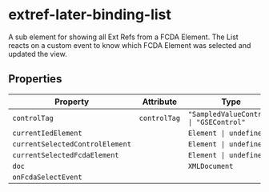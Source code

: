 # extref-later-binding-list

A sub element for showing all Ext Refs from a FCDA Element.
The List reacts on a custom event to know which FCDA Element was selected and updated the view.

## Properties

| Property                        | Attribute    | Type                                    |
|---------------------------------|--------------|-----------------------------------------|
| `controlTag`                    | `controlTag` | `"SampledValueControl" \| "GSEControl"` |
| `currentIedElement`             |              | `Element \| undefined`                  |
| `currentSelectedControlElement` |              | `Element \| undefined`                  |
| `currentSelectedFcdaElement`    |              | `Element \| undefined`                  |
| `doc`                           |              | `XMLDocument`                           |
| `onFcdaSelectEvent`             |              |                                         |
